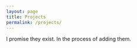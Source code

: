```yaml
---
layout: page
title: Projects
permalink: /projects/
---
```


I promise they exist. In the process of adding them. 
